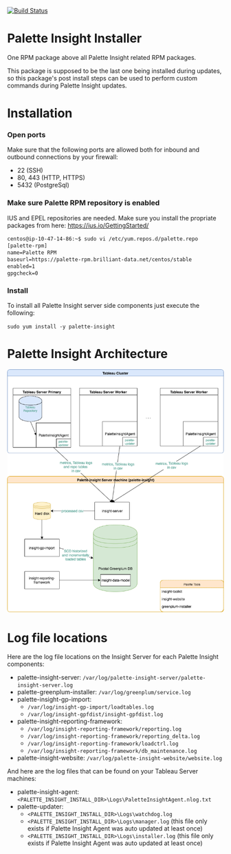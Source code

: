 [![Build Status](https://travis-ci.org/palette-software/palette-insight.svg?branch=master)](https://travis-ci.org/palette-software/palette-insight)

# Palette Insight Installer
One RPM package above all Palette Insight related RPM packages.

This package is supposed to be the last one being installed during updates, so this package's post install steps can be used to perform custom commands during Palette Insight updates.

# Installation

### Open ports
Make sure that the following ports are allowed both for inbound and outbound connections by your firewall:
* 22 (SSH)
* 80, 443 (HTTP, HTTPS)
* 5432 (PostgreSql)

### Make sure Palette RPM repository is enabled

IUS and EPEL repositories are needed. Make sure you install the propriate packages from here:
https://ius.io/GettingStarted/

```
centos@ip-10-47-14-86:~$ sudo vi /etc/yum.repos.d/palette.repo
[palette-rpm]
name=Palette RPM
baseurl=https://palette-rpm.brilliant-data.net/centos/stable
enabled=1
gpgcheck=0
```

### Install

To install all Palette Insight server side components just execute the following:

`sudo yum install -y palette-insight`

# Palette Insight Architecture

![GitHub Logo](https://github.com/palette-software/palette-insight/blob/master/insight-system-diagram.png?raw=true)

# Log file locations
Here are the log file locations on the Insight Server for each Palette Insight components:
* palette-insight-server: `/var/log/palette-insight-server/palette-insight-server.log`
* palette-greenplum-installer: `/var/log/greenplum/service.log`
* palette-insight-gp-import:
  * `/var/log/insight-gp-import/loadtables.log`
  * `/var/log/insight-gpfdist/insight-gpfdist.log`
* palette-insight-reporting-framework:
  * `/var/log/insight-reporting-framework/reporting.log`
  * `/var/log/insight-reporting-framework/reporting_delta.log`
  * `/var/log/insight-reporting-framework/loadctrl.log`
  * `/var/log/insight-reporting-framework/db_maintenance.log`
* palette-insight-website: `/var/log/palette-insight-website/website.log`

And here are the log files that can be found on your Tableau Server machines:
* palette-insight-agent: `<PALETTE_INSIGHT_INSTALL_DIR>\Logs\PaletteInsightAgent.nlog.txt`
* palette-updater:
  * `<PALETTE_INSIGHT_INSTALL_DIR>\Logs\watchdog.log`
  * `<PALETTE_INSIGHT_INSTALL_DIR>\Logs\manager.log` (this file only exists if Palette Insight Agent was auto updated at least once)
  * `<PALETTE_INSIGHT_INSTALL_DIR>\Logs\installer.log` (this file only exists if Palette Insight Agent was auto updated at least once)
